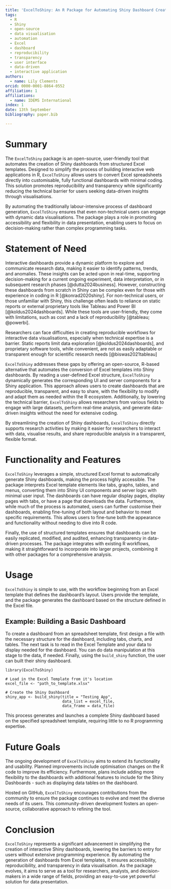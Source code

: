```yaml
---
title: 'ExcelToShiny: An R Package for Automating Shiny Dashboard Creation from Excel Templates'
tags:
  - R
  - Shiny
  - open-source
  - data visualisation
  - automation
  - Excel
  - dashboard
  - reproducibility
  - transparency
  - user interface
  - data-driven
  - interactive application
authors:
  - name: Lily Clements
orcid: 0000-0001-8864-0552
affiliation: 1
affiliations:
  - name: IDEMS International
index: 1
date: 13th September
bibliography: paper.bib

---
```


# Summary

The `ExcelToShiny` package is an open-source, user-friendly tool that automates the creation of Shiny dashboards from structured Excel templates. Designed to simplify the process of building interactive web applications in R, `ExcelToShiny` allows users to convert Excel spreadsheets directly into customisable, fully functional dashboards with minimal coding. This solution promotes reproducibility and transparency while significantly reducing the technical barrier for users seeking data-driven insights through visualisations.

By automating the traditionally labour-intensive process of dashboard generation, `ExcelToShiny` ensures that even non-technical users can engage with dynamic data visualisations. The package plays a role in promoting accessibility and flexibility in data presentation, enabling users to focus on decision-making rather than complex programming tasks.

# Statement of Need
Interactive dashboards provide a dynamic platform to explore and communicate research data, making it easier to identify patterns, trends, and anomalies. These insights can be acted upon in real-time, supporting decision-making for a current ongoing experiment, data interpretation, or in subsequent research phases [@dutta2024business].
However, constructing these dashboards from scratch in Shiny can be complex even for those with experience in coding in R [@konrad2020shiny]. For non-technical users, or those unfamiliar with Shiny, this challenge often leads to reliance on static reports or external proprietary tools like Tableau and Power BI [@koldus2024dashboards]. While these tools are user-friendly, they come with limitations, such as cost and a lack of reproducibility [@tableau; @powerbi].

Researchers can face difficulties in creating reproducible workflows for interactive data visualisations, especially when technical expertise is a barrier. Static reports limit data exploration [@koldus2024dashboards], and proprietary software tools, while convenient, are not as easily adaptable or transparent enough for scientific research needs [@biswas2021tableau]

`ExcelToShiny` addresses these gaps by offering an open-source, R-based alternative that automates the conversion of Excel templates into Shiny dashboards. 
By reading a user-defined Excel structure, `ExcelToShiny` dynamically generates the corresponding UI and server components for a Shiny application. This approach allows users to create dashboards that are reproducible, transparent, and easy to share, with the flexibility to modify and adapt them as needed within the R ecosystem. 
Additionally, by lowering the technical barrier, `ExcelToShiny` allows researchers from various fields to engage with large datasets, perform real-time analysis, and generate data-driven insights without the need for extensive coding.

By streamlining the creation of Shiny dashboards, `ExcelToShiny` directly supports research activities by making it easier for researchers to interact with data, visualise results, and share reproducible analysis in a transparent, flexible format.

# Functionality and Features

`ExcelToShiny` leverages a simple, structured Excel format to automatically generate Shiny dashboards, making the process highly accessible. The package interprets Excel template elements like tabs, graphs, tables, and menus, converting them into Shiny UI components and server logic with minimal user input. The dashboards can have regular display pages, display pages with tabs, or have a page that downloads the data. Furthermore, while much of the process is automated, users can further customise their dashboards, enabling fine-tuning of both layout and behavior to meet specific requirements. This allows  users to fine-tune both the appearance and functionality without needing to dive into R code.

Finally, the use of structured templates ensures that dashboards can be easily replicated, modified, and audited, enhancing transparency in data-driven processes. The package integrates with existing R workflows, making it straightforward to incorporate into larger projects, combining it with other packages for a comprehensive analysis.

# Usage

`ExcelToShiny` is simple to use, with the workflow beginning from an Excel template that defines the dashboard’s layout. Users provide the template, and the package generates the dashboard based on the structure defined in the Excel file.

## Example: Building a Basic Dashboard

To create a dashboard from an spreadsheet template, first design a file with the necessary structure for the dashboard, including tabs, charts, and tables.
The next task is to read in the Excel Template and your data to display needed for the dashboard. You can do data manipulation at this stage to the data, if needed. Finally, using the `build_shiny` function, the user can built their shiny dashboard.

```
library(ExcelToShiny)

# Load in the Excel Template from it's location
excel_file <- "path_to_template.xlsx"

# Create the Shiny Dashboard
shiny_app <- build_shiny(title = "Testing App",
                         data_list = excel_file,
                         data_frame = data_file)
```

This process generates and launches a complete Shiny dashboard based on the specified spreadsheet template, requiring little to no R programming expertise.

# Future Goals

The ongoing development of `ExcelToShiny` aims to extend its functionality and usability. Planned improvements include optimisation changes on the R code to improve its efficiency. Furthermore, plans include adding more flexibility to the dashboards with additional features to include for the Shiny Dashboards - such as displaying data tables on the dashboard.

Hosted on GitHub, `ExcelToShiny` encourages contributions from the community to ensure the package continues to evolve and meet the diverse needs of its users. This community-driven development fosters an open-source, collaborative approach to refining the tool.

# Conclusion

`ExcelToShiny` represents a significant advancement in simplifying the creation of interactive Shiny dashboards, lowering the barriers to entry for users without extensive programming experience. By automating the generation of dashboards from Excel templates, it ensures accessibility, reproducibility, and transparency in data visualisation. As the package evolves, it aims to serve as a tool for researchers, analysts, and decision-makers in a wide range of fields, providing an easy-to-use yet powerful solution for data presentation.